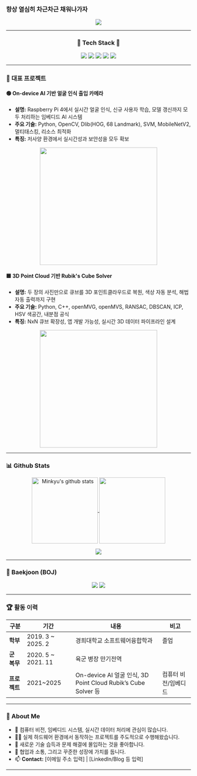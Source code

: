 ### 항상 열심히 차근차근 채워나가자

<p align="center">
  <img src="https://capsule-render.vercel.app/api?type=waving&color=gradient&fontcolor=white&height=300&section=header&text=Minkyu%20Kim&animation=twinkling&fontSize=90&fontAlignY=40"/>
</p>

***

<h3 align="center">
  🎯 Tech Stack 🎯
</h3>

<p align="center">
  <img src="https://img.shields.io/badge/Python-3776AB?style=flat-square&logo=Python&logoColor=white"/>
  <img src="https://img.shields.io/badge/C++-00599C?style=flat-square&logo=C%2B%2B&logoColor=white"/>
  <img src="https://img.shields.io/badge/OpenCV-5C3EE8?style=flat-square&logo=opencv&logoColor=white"/>
  <img src="https://img.shields.io/badge/Raspberry%20Pi-C51A4A?style=flat-square&logo=raspberrypi&logoColor=white"/>
  <img src="https://img.shields.io/badge/Linux-FCC624?style=flat-square&logo=linux&logoColor=black"/>
</p>

***

### 📌 대표 프로젝트

#### 🟢 On-device AI 기반 얼굴 인식 출입 카메라
- **설명:** Raspberry Pi 4에서 실시간 얼굴 인식, 신규 사용자 학습, 모델 갱신까지 모두 처리하는 임베디드 AI 시스템
- **주요 기술:** Python, OpenCV, Dlib(HOG, 68 Landmark), SVM, MobileNetV2, 멀티태스킹, 리소스 최적화  
- **특징:** 저사양 환경에서 실시간성과 보안성을 모두 확보  
<p align="center">
  <img src="https://cdn.mathpix.com/cropped/2025_04_15_080860c48c99f2af3a14g-01.jpg?height=180" width="320">
</p>

#### 🟦 3D Point Cloud 기반 Rubik's Cube Solver
- **설명:** 두 장의 사진만으로 큐브를 3D 포인트클라우드로 복원, 색상 자동 분석, 해법 자동 출력까지 구현
- **주요 기술:** Python, C++, openMVG, openMVS, RANSAC, DBSCAN, ICP, HSV 색공간, 내분점 공식  
- **특징:** NxN 큐브 확장성, 앱 개발 가능성, 실시간 3D 데이터 파이프라인 설계  
<p align="center">
  <img src="https://cdn.mathpix.com/cropped/2025_04_15_5f93f507ba5674c5e89cg-01.jpg?height=180" width="320">
</p>

***

### 📊 Github Stats

<p align="center">
  <a href="https://github.com/kmk4729">
    <img align="center" style="height:180px" src="https://github-readme-stats.vercel.app/api?username=kmk4729&show_icons=true&include_all_commits=true&hide_border=true&bg_color=30,7F7FD5,86A8E7,91eae4&title_color=fff&text_color=fff" alt="Minkyu's github stats" />
  </a>
  <a href="https://github.com/kmk4729">
    <img align="center" style="height:180px" src="https://github-readme-stats.vercel.app/api/top-langs/?username=kmk4729&layout=compact&hide_border=true&bg_color=30,68CCD4,86A8E7&title_color=fff&text_color=fff" />
  </a> 
</p>
<p align="center">
  <a href="https://hits.seeyoufarm.com">
    <img src="https://hits.seeyoufarm.com/api/count/incr/badge.svg?url=https%3A%2F%2Fgithub.com%2FYOUR_GITHUB_ID&count_bg=%2365DDDF&title_bg=%235E95ED&icon=github.svg&icon_color=%23E7E7E7&title=hits&edge_flat=false"/>
  </a>
</p>

***

### 🏅 Baekjoon (BOJ)

<p align="center">
  <img src="http://mazassumnida.wtf/api/v2/generate_badge?boj=mk1013"/>
  <img src="https://mazandi.herokuapp.com/api?handle=YOUR_BOJ_ID&theme=warm"/>
</p>


***

### 🏆 활동 이력

| **구분**      | **기간**           | **내용**                                                         | **비고**                |
|---------------|--------------------|------------------------------------------------------------------|-------------------------|
| **학부**      | 2019. 3 ~ 2025. 2  | 경희대학교 소프트웨어융합학과                                     | 졸업                    |
| **군 복무**   | 2020. 5 ~ 2021. 11 | 육군 병장 만기전역                                               |                        |
| **프로젝트**  | 2021~2025          | On-device AI 얼굴 인식, 3D Point Cloud Rubik’s Cube Solver 등     | 컴퓨터 비전/임베디드    |

***

### 👋 About Me

- 👀 컴퓨터 비전, 임베디드 시스템, 실시간 데이터 처리에 관심이 많습니다.
- 🧑‍💻 실제 하드웨어 환경에서 동작하는 프로젝트를 주도적으로 수행해왔습니다.
- 🌱 새로운 기술 습득과 문제 해결에 몰입하는 것을 좋아합니다.
- 💬 협업과 소통, 그리고 꾸준한 성장에 가치를 둡니다.
- 📫 **Contact:** [이메일 주소 입력] | [LinkedIn/Blog 등 입력]

***

<!---
YOUR_GITHUB_ID/YOUR_GITHUB_ID is a ✨ special ✨ repository because its `README.md` (this file) appears on your GitHub profile.
You can click the Preview link to take a look at your changes.
--->
